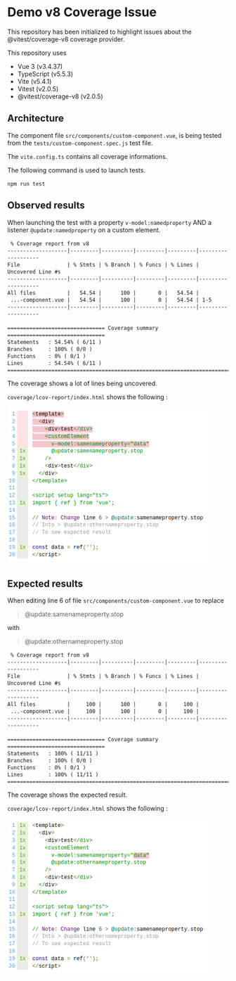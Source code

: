 # Demo v8 Coverage Issue

This repository has been initialized to highlight issues about the @vitest/coverage-v8 coverage provider.

This repository uses

- Vue 3 (v3.4.37)
- TypeScript (v5.5.3)
- Vite (v5.4.1)
- Vitest (v2.0.5)
- @vitest/coverage-v8 (v2.0.5)

## Architecture

The component file `src/components/custom-component.vue`, is being tested from the `tests/custom-component.spec.js` test file.

The `vite.config.ts` contains all coverage informations.

The following command is used to launch tests.

```console
npm run test
```

## Observed results

When launching the test with a property `v-model:namedproperty` AND a listener `@update:namedproperty` on a custom element.

```
 % Coverage report from v8
-------------------|---------|----------|---------|---------|-------------------
File               | % Stmts | % Branch | % Funcs | % Lines | Uncovered Line #s 
-------------------|---------|----------|---------|---------|-------------------
All files          |   54.54 |      100 |       0 |   54.54 |                   
 ...-component.vue |   54.54 |      100 |       0 |   54.54 | 1-5               
-------------------|---------|----------|---------|---------|-------------------

=============================== Coverage summary ===============================
Statements   : 54.54% ( 6/11 )
Branches     : 100% ( 0/0 )
Functions    : 0% ( 0/1 )
Lines        : 54.54% ( 6/11 )
================================================================================
```

The coverage shows a lot of lines being uncovered.

`coverage/lcov-report/index.html` shows the following :

![Alt text](src/assets/result.png)

## Expected results

When editing line 6 of file `src/components/custom-component.vue` to replace 

> @update:samenameproperty.stop

with

> @update:othernameproperty.stop

```
 % Coverage report from v8
-------------------|---------|----------|---------|---------|-------------------
File               | % Stmts | % Branch | % Funcs | % Lines | Uncovered Line #s 
-------------------|---------|----------|---------|---------|-------------------
All files          |     100 |      100 |       0 |     100 |                   
 ...-component.vue |     100 |      100 |       0 |     100 |                   
-------------------|---------|----------|---------|---------|-------------------

=============================== Coverage summary ===============================
Statements   : 100% ( 11/11 )
Branches     : 100% ( 0/0 )
Functions    : 0% ( 0/1 )
Lines        : 100% ( 11/11 )
================================================================================
```

The coverage shows the expected result.

`coverage/lcov-report/index.html` shows the following :

![Alt text](src/assets/expected.png)